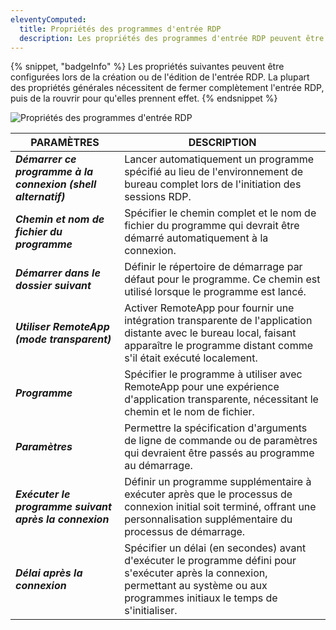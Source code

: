 ```yaml
---
eleventyComputed:
  title: Propriétés des programmes d'entrée RDP
  description: Les propriétés des programmes d'entrée RDP peuvent être configurées lors de la création ou de l'édition de l'entrée RDP.
---
```

{% snippet, "badgeInfo" %}
Les propriétés suivantes peuvent être configurées lors de la création ou de l'édition de l'entrée RDP. La plupart des propriétés générales nécessitent de fermer complètement l'entrée RDP, puis de la rouvrir pour qu'elles prennent effet.
{% endsnippet %}  

![Propriétés des programmes d'entrée RDP](https://webdevolutions.azureedge.net/docs/RDMW6006.png)

| PARAMÈTRES                                | DESCRIPTION                                                    |
|-----------------------------------------|-----------------------------------------------------------------|
| ***Démarrer ce programme à la connexion (shell alternatif)*** | Lancer automatiquement un programme spécifié au lieu de l'environnement de bureau complet lors de l'initiation des sessions RDP.                                 |
| ***Chemin et nom de fichier du programme***             | Spécifier le chemin complet et le nom de fichier du programme qui devrait être démarré automatiquement à la connexion.                                                            |
| ***Démarrer dans le dossier suivant***         | Définir le répertoire de démarrage par défaut pour le programme. Ce chemin est utilisé lorsque le programme est lancé.                                                                  |
| ***Utiliser RemoteApp (mode transparent)***         | Activer RemoteApp pour fournir une intégration transparente de l'application distante avec le bureau local, faisant apparaître le programme distant comme s'il était exécuté localement.     |
| ***Programme***                               | Spécifier le programme à utiliser avec RemoteApp pour une expérience d'application transparente, nécessitant le chemin et le nom de fichier.                                     |
| ***Paramètres***                            | Permettre la spécification d'arguments de ligne de commande ou de paramètres qui devraient être passés au programme au démarrage.                                      |
| ***Exécuter le programme suivant après la connexion*** | Définir un programme supplémentaire à exécuter après que le processus de connexion initial soit terminé, offrant une personnalisation supplémentaire du processus de démarrage.                       |
| ***Délai après la connexion***                     | Spécifier un délai (en secondes) avant d'exécuter le programme défini pour s'exécuter après la connexion, permettant au système ou aux programmes initiaux le temps de s'initialiser.                  |
